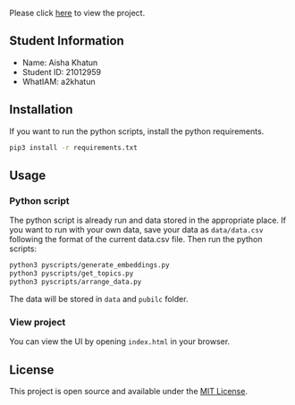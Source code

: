 Please click [here](https://tanny411.github.io/Text-Label-Explorer/) to view the project.

## Student Information
- Name: Aisha Khatun
- Student ID: 21012959
- WhatIAM: a2khatun

## Installation

If you want to run the python scripts, install the python requirements.
```bash
pip3 install -r requirements.txt
```

## Usage

### Python script
The python script is already run and data stored in the appropriate place. If you want to run with your own data, save your data as `data/data.csv` following the format of the current data.csv file. Then run the python scripts:

```bash
python3 pyscripts/generate_embeddings.py
python3 pyscripts/get_topics.py
python3 pyscripts/arrange_data.py
```
The data will be stored in `data` and `pubilc` folder.

### View project

You can view the UI by opening `index.html` in your browser.

## License

This project is open source and available under the [MIT License](LICENSE).
